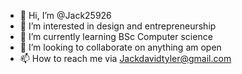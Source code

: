 - 👋 Hi, I’m @Jack25926
- 👀 I’m interested in design and entrepreneurship
- 🌱 I’m currently learning BSc Computer science
- 💞️ I’m looking to collaborate on anything am open
- 📫 How to reach me via Jackdavidtyler@gmail.com

<!---
Jack25926/Jack25926 is a ✨ special ✨ repository because its `README.md` (this file) appears on your GitHub profile.
You can click the Preview link to take a look at your changes.
--->

